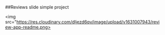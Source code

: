 ##Reviews slide simple project

<img src="https://res.cloudinary.com/dljezd6qv/image/upload/v1631007943/review-app-readme.png>
